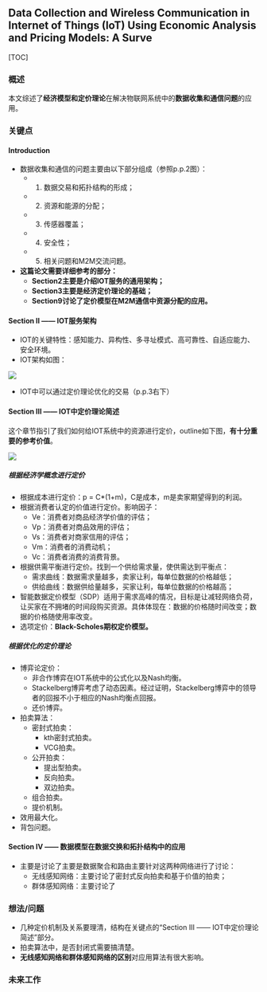 ## Data Collection and Wireless Communication in Internet of Things (IoT) Using Economic Analysis and Pricing Models: A Surve

[TOC]

### 概述

本文综述了**经济模型和定价理论**在解决物联网系统中的**数据收集和通信问题**的应用。


### 关键点

#### Introduction

- 数据收集和通信的问题主要由以下部分组成（参照p.p.2图）：
  - 1. 数据交易和拓扑结构的形成；
  - 2. 资源和能源的分配；
  - 3. 传感器覆盖；
  - 4. 安全性；
  - 5. 相关问题和M2M交流问题。
- **这篇论文需要详细参考的部分：**
	- **Section2主要是介绍IOT服务的通用架构；**
	- **Section3主要是经济定价理论的基础；**
	- **Section9讨论了定价模型在M2M通信中资源分配的应用。**

#### Section II —— IOT服务架构

- IOT的关键特性：感知能力、异构性、多寻址模式、高可靠性、自适应能力、安全环境。
- IOT架构如图：

![](https://i.postimg.cc/fy9nVQF1/Data_Collection_and_Wireless_Communication_in_Io_T_Using_Economic.png)

- IOT中可以通过定价理论优化的交易（p.p.3右下）

#### Section III —— IOT中定价理论简述

这个章节指引了我们如何给IOT系统中的资源进行定价，outline如下图，**有十分重要的参考价值**。

![](https://i.postimg.cc/Hnrv1HDJ/Data_Collection_and_Wireless_Communication_in_Io_T_Using_Economic.png)

##### 根据经济学概念进行定价

- 根据成本进行定价：p = C*(1+m)，C是成本，m是卖家期望得到的利润。
- 根据消费者认定的价值进行定价。影响因子：
  - Ve：消费者对商品经济学价值的评估；
  - Vp：消费者对商品效用的评估；
  - Vs：消费者对商家信用的评估；
  - Vm：消费者的消费动机；
  - Vc：消费者消费的消费背景。
- 根据供需平衡进行定价。找到一个供给需求量，使供需达到平衡点：
  - 需求曲线：数据需求量越多，卖家让利，每单位数据的价格越低；
  - 供给曲线：数据供给量越多，买家让利，每单位数据的价格越高；
- 智能数据定价模型（SDP）适用于需求高峰的情况，目标是让减轻网络负荷，让买家在不拥堵的时间段购买资源。具体体现在：数据的价格随时间改变；数据的价格随使用率改变。
- 选项定价：**Black-Scholes期权定价模型。**

##### 根据优化的定价理论

- 博弈论定价：
	- 非合作博弈在IOT系统中的公式化以及Nash均衡。
	- Stackelberg博弈考虑了动态因素。经过证明，Stackelberg博弈中的领导者的回报不小于相应的Nash均衡点回报。
	- 还价博弈。
- 拍卖算法：
	- 密封式拍卖：
		- kth密封式拍卖。
		- VCG拍卖。
	- 公开拍卖：
		- 提出型拍卖。
		- 反向拍卖。
		- 双边拍卖。
	- 组合拍卖。
	- 提价机制。
- 效用最大化。
- 背包问题。 

#### Section IV —— 数据模型在数据交换和拓扑结构中的应用

- 主要是讨论了主要是数据聚合和路由主要针对这两种网络进行了讨论：
	- 无线感知网络：主要讨论了密封式反向拍卖和基于价值的拍卖；
	- 群体感知网络：主要讨论了


### 想法/问题

- 几种定价机制及关系要理清，结构在关键点的“Section III —— IOT中定价理论简述”部分。
- 拍卖算法中，是否封闭式需要搞清楚。
- **无线感知网络和群体感知网络的区别**对应用算法有很大影响。


### 未来工作

   






